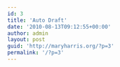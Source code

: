 ```yaml
---
id: 3
title: 'Auto Draft'
date: '2010-08-13T09:12:55+00:00'
author: admin
layout: post
guid: 'http://maryharris.org/?p=3'
permalink: '/?p=3'
---
```


